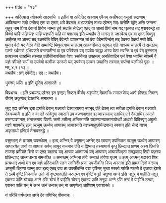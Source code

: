 +++
title = "१३"

+++
अदित्यास् त्वोपस्थे सादयामि ॥ इतीयं वा अदितिर् अस्याम् एवैनम् असीषदद् वसूनां रुद्राणाम् आदित्यानां सदो ऽसीत्य् एता वा एताम् अग्रे देवताम् अभ्यजयंस् ताभ्य एवैनत् सदः करोति द्यौर् असि जन्मना जुहूर् नाम प्रिया देवानां प्रियेण नाम्ना ध्रुवे सदसि सीदेत्य् एतद् वा आसां प्रियं नाम यद् घृतवत् तद् एवावरुन्द्धे ता विष्णो पाहि पाहि यज्ञं पाहि यज्ञपतिं पाहि मां यज्ञन्यम् इति यथाहैष ते भागस् तं रक्षस्वेत्य् एवं वा एतद् विष्णुम् आहैतत् ता आज्यं तद् रक्षस्वेति वेदिर् देवेभ्यो ऽपाक्रामत् तां देवा वेदेनाविन्दंस् तद् वेदस्य वेदत्वं स्त्री वेदिः पुमान् वेदो यद् वेदेन वेदिं सम्मार्ष्टि मिथुनत्वाय सन्ततम् आहवनीयात् स्तृणन्न् एति यज्ञस्य सन्तत्यै तं सन्ततम् उत्तरे ऽर्धमासे ऽभियजते वनस्पतीनां वा एष परिवेष्टा यद् उपवेष ऋद्धा अस्य वेशा भवन्ति य एवं वेद पुरस्तात् प्रत्यञ्चम् उपहन्ति तस्मात् प्रतीचीनावसिता वेशाः स्थविमत उपहन्त्य् अनतिवादिन एनं वेशा भवन्ति सर्वस्मै वै यज्ञे क्रीयते सर्पो वा उपवेषो वल्मीक उत्करो यद् उपवेषम् उत्कर उपहन्ति तस्मात् सर्पाणां वल्मीको गृहाः ॥म्स्_४,१।१३॥  
यथाहैष : फ़्न् एमेन्देद्। एद्।: यथाहैष।  
    
  
भुवनम् असि ॥ इति भूतिम् आशास्ते ॥  
    
विप्रथस्व ॥ इति प्रथयत्य् एवैनद् इत इन्द्रस् तिष्ठन् वीर्यम् अकृणोद् देवताभिः समारभ्येत्य् अतो हीन्द्रस् तिष्ठन् वीर्यम् अकृणोद् देवताभिः समारभ्य ॥  
    
जुह्व् एह्य् अग्निष् ट्वा ह्वयति देवान् यक्ष्यावो देवयज्यायय् उपभृद् एहि देवस् त्वा सविता ह्वयति देवान् यक्ष्यावो देवयज्यायै ॥ इति न वा एते अविदुषा स्वादाने इव वरुणपाशान् ह्य् आक्रामत्य् एताभिर् एने देवताभिर् आदत्ते वरुणपाशानाम् अनाक्रमाय विष्णोः क्रमो ऽसीत्य् अतिक्रामति यज्ञस्यानवक्रामायोर्ध्वो अध्वरो दिविस्पृग् अह्रुतो यज्ञो यज्ञपतेर् इत्य् ऋजुम् ऊर्ध्वम् आघारम् आघारयति यज्ञस्याहूर्छायेन्द्रवान्त् स्ववान् इति सेन्द्रं यज्ञम् अकृताथो इन्द्रियं तेनावरुन्द्धे ॥  
    
वसुमतस् ते छायाम् उपस्थेषम् ॥ इत्य् अग्निर् वै वसुमान् अग्नेर् एव छायाम् उपतिष्ठत ऋजुम् ऊर्ध्वम् आघारम् आघारयेत् प्राणो वा आघारः सर्वम् आयुर् यजमान एति यं द्विष्यात् तस्याघार्य कृधु छिन्द्यात् प्राणम् अस्य छिनत्ति ताजक् प्रमीयते शिरो वा एतद् यज्ञस्य यद् आघार आत्माज्यं यद् आघारम् आघार्योपभृता समञ्ज्याञ् शिरो यज्ञस्य प्रछिन्द्याद् आज्यधान्या समनक्ति ॥ समक्तम् अग्निना हविः समक्तं हविषा घृतम् ॥ इत्य् आत्मन् यज्ञस्य शिरः प्रत्यधाद् अथो मन एव यज्ञे प्रतिदधाति स्तनं स्तनिनीः प्रजा उपजीवन्ति किम् अस्तना इति ब्रह्मवादिनो वदन्त्य् अप्तुभी रिहाणा व्यन्तु वया इत्य् एतद् वाव ता उपजीवन्ति वशा पृश्निर् भूत्वा मरुतो गछेति मरुतो वै वृष्ट्या ईशते ते ऽस्मै वृष्टिं निनयन्ति ततो नो वृष्ट्यावतेति मरुद्भ्य एव वृष्टिं वनुते चक्षुष्पा अग्ने ऽसि चक्षुर् मे पाहीति चक्षुर् एवास्य पाति श्रोत्रपा अग्ने ऽसि श्रोत्रं मे पाहीति श्रोत्रम् एवास्य पाति तनूपा अग्ने ऽसि तन्वं मे पाहीति तन्वम् एवास्य पाति यन् मे अग्न ऊनं तन्वस् तन् मा आपृणेत्य् आशिषम् एवाशास्ते ॥  
    
यं परिधिं पर्यधत्था अग्ने देव पणिभिर् वीयमानः ।  
